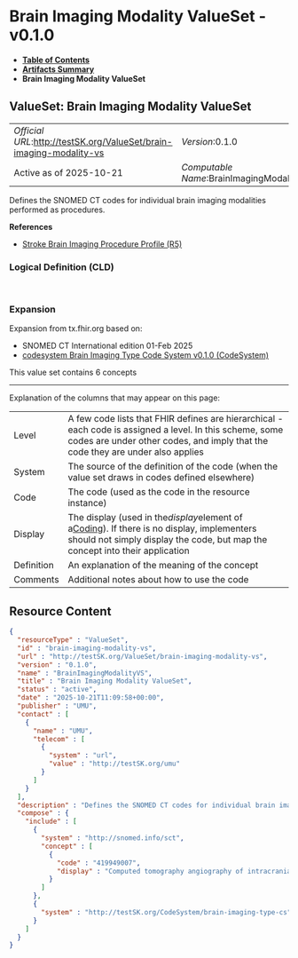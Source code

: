 # Brain Imaging Modality ValueSet - v0.1.0

* [**Table of Contents**](toc.md)
* [**Artifacts Summary**](artifacts.md)
* **Brain Imaging Modality ValueSet**

## ValueSet: Brain Imaging Modality ValueSet 

| | |
| :--- | :--- |
| *Official URL*:http://testSK.org/ValueSet/brain-imaging-modality-vs | *Version*:0.1.0 |
| Active as of 2025-10-21 | *Computable Name*:BrainImagingModalityVS |

 
Defines the SNOMED CT codes for individual brain imaging modalities performed as procedures. 

 **References** 

* [Stroke Brain Imaging Procedure Profile (R5)](StructureDefinition-stroke-brain-imaging-procedure-profile.md)

### Logical Definition (CLD)

 

### Expansion

Expansion from tx.fhir.org based on:

* SNOMED CT International edition 01-Feb 2025
* [codesystem Brain Imaging Type Code System v0.1.0 (CodeSystem)](CodeSystem-brain-imaging-type-cs.md)

This value set contains 6 concepts

-------

 Explanation of the columns that may appear on this page: 

| | |
| :--- | :--- |
| Level | A few code lists that FHIR defines are hierarchical - each code is assigned a level. In this scheme, some codes are under other codes, and imply that the code they are under also applies |
| System | The source of the definition of the code (when the value set draws in codes defined elsewhere) |
| Code | The code (used as the code in the resource instance) |
| Display | The display (used in the*display*element of a[Coding](http://hl7.org/fhir/R5/datatypes.html#Coding)). If there is no display, implementers should not simply display the code, but map the concept into their application |
| Definition | An explanation of the meaning of the concept |
| Comments | Additional notes about how to use the code |



## Resource Content

```json
{
  "resourceType" : "ValueSet",
  "id" : "brain-imaging-modality-vs",
  "url" : "http://testSK.org/ValueSet/brain-imaging-modality-vs",
  "version" : "0.1.0",
  "name" : "BrainImagingModalityVS",
  "title" : "Brain Imaging Modality ValueSet",
  "status" : "active",
  "date" : "2025-10-21T11:09:58+00:00",
  "publisher" : "UMU",
  "contact" : [
    {
      "name" : "UMU",
      "telecom" : [
        {
          "system" : "url",
          "value" : "http://testSK.org/umu"
        }
      ]
    }
  ],
  "description" : "Defines the SNOMED CT codes for individual brain imaging modalities performed as procedures.",
  "compose" : {
    "include" : [
      {
        "system" : "http://snomed.info/sct",
        "concept" : [
          {
            "code" : "419949007",
            "display" : "Computed tomography angiography of intracranial artery with contrast (procedure)"
          }
        ]
      },
      {
        "system" : "http://testSK.org/CodeSystem/brain-imaging-type-cs"
      }
    ]
  }
}

```
